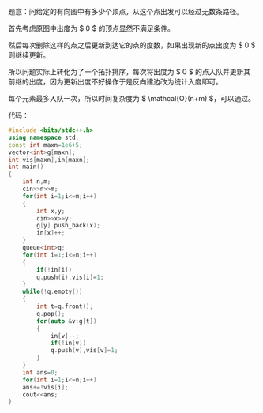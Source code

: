 题意：问给定的有向图中有多少个顶点，从这个点出发可以经过无数条路径。

首先考虑原图中出度为 $ 0 $ 的顶点显然不满足条件。

然后每次删除这样的点之后更新到达它的点的度数，如果出现新的点出度为 $ 0 $ 则继续更新。

所以问题实际上转化为了一个拓扑排序，每次将出度为 $ 0 $ 的点入队并更新其前继的出度，因为更新出度不好操作于是反向建边改为统计入度即可。

每个元素最多入队一次，所以时间复杂度为 $ \mathcal{O}(n+m) $，可以通过。

代码：

```cpp
#include <bits/stdc++.h>
using namespace std;
const int maxn=1e6+5;
vector<int>g[maxn];
int vis[maxn],in[maxn];
int main()
{
    int n,m;
    cin>>n>>m;
    for(int i=1;i<=m;i++)
    {
        int x,y;
        cin>>x>>y;
        g[y].push_back(x);
        in[x]++;
    }
    queue<int>q;
    for(int i=1;i<=n;i++)
    {
        if(!in[i]) 
        q.push(i),vis[i]=1;
    }
    while(!q.empty())
    {
        int t=q.front();
        q.pop();
        for(auto &v:g[t])
        {
            in[v]--;
            if(!in[v]) 
            q.push(v),vis[v]=1;
        }
    }
    int ans=0;
    for(int i=1;i<=n;i++) 
    ans+=!vis[i];
    cout<<ans;
}
```
